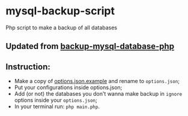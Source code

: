 # mysql-backup-script
Php script to make a backup of all databases

## Updated from [backup-mysql-database-php](https://davidwalsh.name/backup-mysql-database-php)

## Instruction:

* Make a copy of [options.json.example](./options.json.example) and rename  to `options.json`;
* Put your configurations inside options.json;
* Add (or not) the databases you don't wanna make backup in `ignore` options inside your `options.json`;
* In your terminal run: `php main.php`.